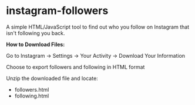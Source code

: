 # instagram-followers
A simple HTML/JavaScript tool to find out who you follow on Instagram that isn't following you back.

**How to Download Files:**

Go to Instagram → Settings → Your Activity → Download Your Information

Choose to export followers and following in HTML format

Unzip the downloaded file and locate:
- followers.html
- following.html
